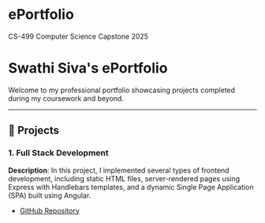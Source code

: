# ePortfolio
CS-499 Computer Science Capstone 2025

# Swathi Siva's ePortfolio

Welcome to my professional portfolio showcasing projects completed during my coursework and beyond.

---

## 🔧 Projects

### 1. Full Stack Development
**Description**: In this project, I implemented several types of frontend development, including static HTML files, server-rendered pages using Express with Handlebars templates, and a dynamic Single Page Application (SPA) built using Angular.
- [GitHub Repository](https://github.com/swathisiva11/cs465-fullstack) 

